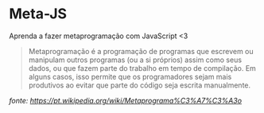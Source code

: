 # Meta-JS
Aprenda a fazer metaprogramação com JavaScript &lt;3


> Metaprogramação é a programação de programas que escrevem ou manipulam outros programas (ou a si próprios) assim como seus dados, ou que fazem parte do trabalho em tempo de compilação. Em alguns casos, isso permite que os programadores sejam mais produtivos ao evitar que parte do código seja escrita manualmente.

*fonte: https://pt.wikipedia.org/wiki/Metaprograma%C3%A7%C3%A3o*
